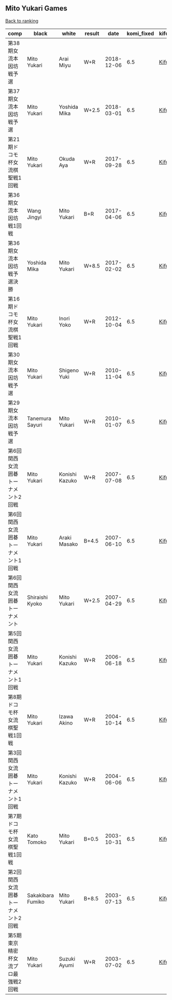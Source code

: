 ## Mito Yukari Games

[Back to ranking](../../index.md)




| **comp** | **black** | **white** | **result** | **date** | **komi_fixed** | **kifu** | 
| --- | --- | --- | --- | --- | --- | --- |
| 第38期女流本因坊戦予選 | Mito Yukari | Arai Miyu | W+R | 2018-12-06 | 6.5 | [Kifu](https://kifudepot.net/kifucontents.php?id=8TwmOrXixLc6dLbYYnj9JA%3D%3D) | 
| 第37期女流本因坊戦予選 | Mito Yukari | Yoshida Mika | W+2.5 | 2018-03-01 | 6.5 | [Kifu](https://kifudepot.net/kifucontents.php?id=vqkGOGqyt6dTP%2F8hWFuddA%3D%3D) | 
| 第21期ドコモ杯女流棋聖戦1回戦 | Mito Yukari | Okuda Aya | W+R | 2017-09-28 | 6.5 | [Kifu](https://kifudepot.net/kifucontents.php?id=pyzRw7z5s7BnbYqQkJzinA%3D%3D) | 
| 第36期女流本因坊戦1回戦 | Wang Jingyi | Mito Yukari | B+R | 2017-04-06 | 6.5 | [Kifu](https://kifudepot.net/kifucontents.php?id=HMWD1c7nt%2BiBhJ7c7s%2FF8Q%3D%3D) | 
| 第36期女流本因坊戦予選決勝 | Yoshida Mika | Mito Yukari | W+8.5 | 2017-02-02 | 6.5 | [Kifu](https://kifudepot.net/kifucontents.php?id=6yEw77EZt9oWCoOIwIUYqA%3D%3D) | 
| 第16期ドコモ杯女流棋聖戦1回戦 | Mito Yukari | Inori Yoko | W+R | 2012-10-04 | 6.5 | [Kifu](https://kifudepot.net/kifucontents.php?id=XLZcmN7LXpTBagfYCwytLA%3D%3D) | 
| 第30期女流本因坊戦予選 | Mito Yukari | Shigeno Yuki | W+R | 2010-11-04 | 6.5 | [Kifu](https://kifudepot.net/kifucontents.php?id=0cmAR1faLpBgonLOwXO9Tw%3D%3D) | 
| 第29期女流本因坊戦予選 | Tanemura Sayuri | Mito Yukari | W+R | 2010-01-07 | 6.5 | [Kifu](https://kifudepot.net/kifucontents.php?id=DEQ6eh6udovxaDrovJ1CWQ%3D%3D) | 
| 第6回関西女流囲碁トーナメント2回戦 | Mito Yukari | Konishi Kazuko | W+R | 2007-07-08 | 6.5 | [Kifu](https://kifudepot.net/kifucontents.php?id=SoyzTgTez608ugLZh2ZDTA%3D%3D) | 
| 第6回関西女流囲碁トーナメント1回戦 | Mito Yukari | Araki Masako | B+4.5 | 2007-06-10 | 6.5 | [Kifu](https://kifudepot.net/kifucontents.php?id=0%2BsgzFg%2FPrLd7DBu1VbIwg%3D%3D) | 
| 第6回関西女流囲碁トーナメント | Shiraishi Kyoko | Mito Yukari | W+2.5 | 2007-04-29 | 6.5 | [Kifu](https://kifudepot.net/kifucontents.php?id=99ESIL335a%2BD1WNvbnc%2FkA%3D%3D) | 
| 第5回関西女流囲碁トーナメント1回戦 | Mito Yukari | Konishi Kazuko | W+R | 2006-06-18 | 6.5 | [Kifu](https://kifudepot.net/kifucontents.php?id=9ZqbsXY36Qzu55eqvFJ9eg%3D%3D) | 
| 第8期ドコモ杯女流棋聖戦1回戦 | Mito Yukari | Izawa Akino | W+R | 2004-10-14 | 6.5 | [Kifu](https://kifudepot.net/kifucontents.php?id=%2BAK6Dv42RQIUD890bLiWbw%3D%3D) | 
| 第3回関西女流囲碁トーナメント1回戦 | Mito Yukari | Konishi Kazuko | W+R | 2004-06-06 | 6.5 | [Kifu](https://kifudepot.net/kifucontents.php?id=J32qebj4bg%2FJCLoll5EDpQ%3D%3D) | 
| 第7期ドコモ杯女流棋聖戦1回戦 | Kato Tomoko | Mito Yukari | B+0.5 | 2003-10-31 | 6.5 | [Kifu](https://kifudepot.net/kifucontents.php?id=wUUL39Li%2FA%2FeQ8WKf9R09w%3D%3D) | 
| 第2回関西女流囲碁トーナメント2回戦 | Sakakibara Fumiko | Mito Yukari | B+8.5 | 2003-07-13 | 6.5 | [Kifu](https://kifudepot.net/kifucontents.php?id=NJbUBRaonu1g%2FA3LDGVyjw%3D%3D) | 
| 第5期東京精密杯女流プロ最強戦2回戦 | Mito Yukari | Suzuki Ayumi | W+R | 2003-07-02 | 6.5 | [Kifu](https://kifudepot.net/kifucontents.php?id=a%2BLeLE9O0SIzyF%2BXcp5Beg%3D%3D) |




